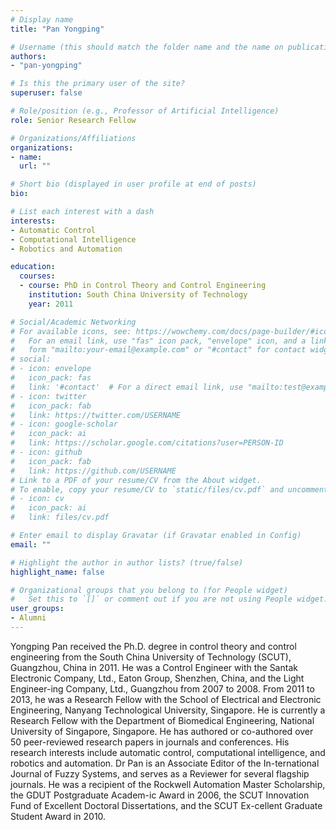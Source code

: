 ```yaml
---
# Display name
title: "Pan Yongping"

# Username (this should match the folder name and the name on publications)
authors:
- "pan-yongping"

# Is this the primary user of the site?
superuser: false

# Role/position (e.g., Professor of Artificial Intelligence)
role: Senior Research Fellow

# Organizations/Affiliations
organizations:
- name: 
  url: ""

# Short bio (displayed in user profile at end of posts)
bio: 

# List each interest with a dash
interests:
- Automatic Control
- Computational Intelligence
- Robotics and Automation

education:
  courses:
  - course: PhD in Control Theory and Control Engineering
    institution: South China University of Technology
    year: 2011

# Social/Academic Networking
# For available icons, see: https://wowchemy.com/docs/page-builder/#icons
#   For an email link, use "fas" icon pack, "envelope" icon, and a link in the
#   form "mailto:your-email@example.com" or "#contact" for contact widget.
# social:
# - icon: envelope
#   icon_pack: fas
#   link: '#contact'  # For a direct email link, use "mailto:test@example.org".
# - icon: twitter
#   icon_pack: fab
#   link: https://twitter.com/USERNAME
# - icon: google-scholar
#   icon_pack: ai
#   link: https://scholar.google.com/citations?user=PERSON-ID
# - icon: github
#   icon_pack: fab
#   link: https://github.com/USERNAME
# Link to a PDF of your resume/CV from the About widget.
# To enable, copy your resume/CV to `static/files/cv.pdf` and uncomment the lines below.
# - icon: cv
#   icon_pack: ai
#   link: files/cv.pdf

# Enter email to display Gravatar (if Gravatar enabled in Config)
email: ""

# Highlight the author in author lists? (true/false)
highlight_name: false

# Organizational groups that you belong to (for People widget)
#   Set this to `[]` or comment out if you are not using People widget.
user_groups:
- Alumni
---
```


Yongping Pan received the Ph.D. degree in control theory and control engineering from the South China University of Technology (SCUT), Guangzhou, China in 2011. He was a Control Engineer with the Santak Electronic Company, Ltd., Eaton Group, Shenzhen, China, and the Light Engineer-ing Company, Ltd., Guangzhou from 2007 to 2008. From 2011 to 2013, he was a Research Fellow with the School of Electrical and Electronic Engineering, Nanyang Technological University, Singapore. He is currently a Research Fellow with the Department of Biomedical Engineering, National University of Singapore, Singapore. He has authored or co-authored over 50 peer-reviewed research papers in journals and conferences. His research interests include automatic control, computational intelligence, and robotics and automation. Dr Pan is an Associate Editor of the In-ternational Journal of Fuzzy Systems, and serves as a Reviewer for several flagship journals. He was a recipient of the Rockwell Automation Master Scholarship, the GDUT Postgraduate Academ-ic Award in 2006, the SCUT Innovation Fund of Excellent Doctoral Dissertations, and the SCUT Ex-cellent Graduate Student Award in 2010.
